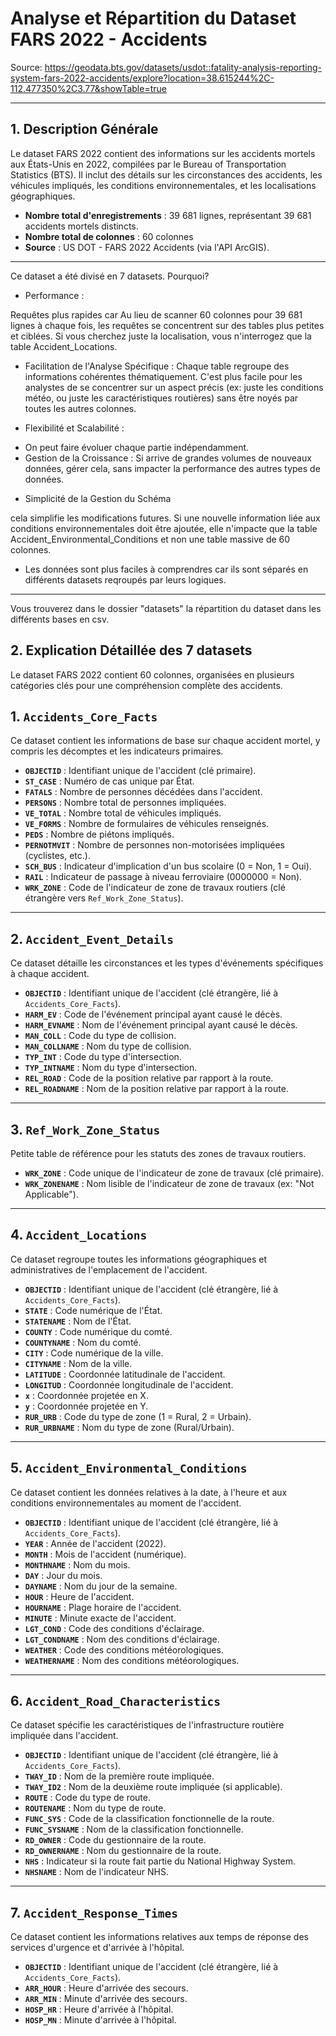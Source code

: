 # Analyse et Répartition du Dataset FARS 2022 - Accidents

Source:  https://geodata.bts.gov/datasets/usdot::fatality-analysis-reporting-system-fars-2022-accidents/explore?location=38.615244%2C-112.477350%2C3.77&showTable=true


---

## 1. Description Générale 

Le dataset FARS 2022 contient des informations sur les accidents mortels aux États-Unis en 2022, compilées par le Bureau of Transportation Statistics (BTS). Il inclut des détails sur les circonstances des accidents, les véhicules impliqués, les conditions environnementales, et les localisations géographiques.


* **Nombre total d'enregistrements** : 39 681 lignes, représentant 39 681 accidents mortels distincts.
* **Nombre total de colonnes** : 60 colonnes
* **Source** : US DOT - FARS 2022 Accidents (via l'API ArcGIS).

---

Ce dataset a été divisé en 7 datasets. 
Pourquoi?

* Performance :

Requêtes plus rapides car Au lieu de scanner 60 colonnes pour 39 681 lignes à chaque fois, les requêtes se concentrent sur des tables plus petites et ciblées. Si vous cherchez juste la localisation, vous n'interrogez que la table Accident_Locations.

* Facilitation de l'Analyse Spécifique :
Chaque table regroupe des informations cohérentes thématiquement. C'est plus facile pour les analystes de se concentrer sur un aspect précis (ex: juste les conditions météo, ou juste les caractéristiques routières) sans être noyés par toutes les autres colonnes.

* Flexibilité et Scalabilité :

- On peut faire évoluer chaque partie indépendamment.
- Gestion de la Croissance : Si arrive de grandes volumes de nouveaux données, gérer cela, sans impacter la performance des autres types de données.

* Simplicité de la Gestion du Schéma

cela simplifie les modifications futures. Si une nouvelle information liée aux conditions environnementales doit être ajoutée, elle n'impacte que la table Accident_Environmental_Conditions et non une table massive de 60 colonnes.

* Les données sont plus faciles à comprendres car ils sont séparés en différents datasets reqroupés par leurs logiques.

---
Vous trouverez dans le dossier "datasets" la répartition du dataset dans les différents bases en csv.


## 2. Explication Détaillée des 7 datasets

Le dataset FARS 2022 contient 60 colonnes, organisées en plusieurs catégories clés pour une compréhension complète des accidents.


## 1. `Accidents_Core_Facts`

Ce dataset  contient les informations de base sur chaque accident mortel, y compris les décomptes et les indicateurs primaires.

* **`OBJECTID`** : Identifiant unique de l'accident (clé primaire).
* **`ST_CASE`** : Numéro de cas unique par État.
* **`FATALS`** : Nombre de personnes décédées dans l'accident.
* **`PERSONS`** : Nombre total de personnes impliquées.
* **`VE_TOTAL`** : Nombre total de véhicules impliqués.
* **`VE_FORMS`** : Nombre de formulaires de véhicules renseignés.
* **`PEDS`** : Nombre de piétons impliqués.
* **`PERNOTMVIT`** : Nombre de personnes non-motorisées impliquées (cyclistes, etc.).
* **`SCH_BUS`** : Indicateur d'implication d'un bus scolaire (0 = Non, 1 = Oui).
* **`RAIL`** : Indicateur de passage à niveau ferroviaire (0000000 = Non).
* **`WRK_ZONE`** : Code de l'indicateur de zone de travaux routiers (clé étrangère vers `Ref_Work_Zone_Status`).

---

## 2. `Accident_Event_Details`

Ce dataset détaille les circonstances et les types d'événements spécifiques à chaque accident.

* **`OBJECTID`** : Identifiant unique de l'accident (clé étrangère, lié à `Accidents_Core_Facts`).
* **`HARM_EV`** : Code de l'événement principal ayant causé le décès.
* **`HARM_EVNAME`** : Nom de l'événement principal ayant causé le décès.
* **`MAN_COLL`** : Code du type de collision.
* **`MAN_COLLNAME`** : Nom du type de collision.
* **`TYP_INT`** : Code du type d'intersection.
* **`TYP_INTNAME`** : Nom du type d'intersection.
* **`REL_ROAD`** : Code de la position relative par rapport à la route.
* **`REL_ROADNAME`** : Nom de la position relative par rapport à la route.

---

## 3. `Ref_Work_Zone_Status`

Petite table de référence pour les statuts des zones de travaux routiers.

* **`WRK_ZONE`** : Code unique de l'indicateur de zone de travaux (clé primaire).
* **`WRK_ZONENAME`** : Nom lisible de l'indicateur de zone de travaux (ex: "Not Applicable").

---

## 4. `Accident_Locations`

Ce dataset regroupe toutes les informations géographiques et administratives de l'emplacement de l'accident.

* **`OBJECTID`** : Identifiant unique de l'accident (clé étrangère, lié à `Accidents_Core_Facts`).
* **`STATE`** : Code numérique de l'État.
* **`STATENAME`** : Nom de l'État.
* **`COUNTY`** : Code numérique du comté.
* **`COUNTYNAME`** : Nom du comté.
* **`CITY`** : Code numérique de la ville.
* **`CITYNAME`** : Nom de la ville.
* **`LATITUDE`** : Coordonnée latitudinale de l'accident.
* **`LONGITUD`** : Coordonnée longitudinale de l'accident.
* **`x`** : Coordonnée projetée en X.
* **`y`** : Coordonnée projetée en Y.
* **`RUR_URB`** : Code du type de zone (1 = Rural, 2 = Urbain).
* **`RUR_URBNAME`** : Nom du type de zone (Rural/Urbain).

---

## 5. `Accident_Environmental_Conditions`

Ce dataset contient les données relatives à la date, à l'heure et aux conditions environnementales au moment de l'accident.

* **`OBJECTID`** : Identifiant unique de l'accident (clé étrangère, lié à `Accidents_Core_Facts`).
* **`YEAR`** : Année de l'accident (2022).
* **`MONTH`** : Mois de l'accident (numérique).
* **`MONTHNAME`** : Nom du mois.
* **`DAY`** : Jour du mois.
* **`DAYNAME`** : Nom du jour de la semaine.
* **`HOUR`** : Heure de l'accident.
* **`HOURNAME`** : Plage horaire de l'accident.
* **`MINUTE`** : Minute exacte de l'accident.
* **`LGT_COND`** : Code des conditions d'éclairage.
* **`LGT_CONDNAME`** : Nom des conditions d'éclairage.
* **`WEATHER`** : Code des conditions météorologiques.
* **`WEATHERNAME`** : Nom des conditions météorologiques.

---

## 6. `Accident_Road_Characteristics`

Ce dataset spécifie les caractéristiques de l'infrastructure routière impliquée dans l'accident.

* **`OBJECTID`** : Identifiant unique de l'accident (clé étrangère, lié à `Accidents_Core_Facts`).
* **`TWAY_ID`** : Nom de la première route impliquée.
* **`TWAY_ID2`** : Nom de la deuxième route impliquée (si applicable).
* **`ROUTE`** : Code du type de route.
* **`ROUTENAME`** : Nom du type de route.
* **`FUNC_SYS`** : Code de la classification fonctionnelle de la route.
* **`FUNC_SYSNAME`** : Nom de la classification fonctionnelle.
* **`RD_OWNER`** : Code du gestionnaire de la route.
* **`RD_OWNERNAME`** : Nom du gestionnaire de la route.
* **`NHS`** : Indicateur si la route fait partie du National Highway System.
* **`NHSNAME`** : Nom de l'indicateur NHS.

---

## 7. `Accident_Response_Times`

Ce dataset contient les informations relatives aux temps de réponse des services d'urgence et d'arrivée à l'hôpital.

* **`OBJECTID`** : Identifiant unique de l'accident (clé étrangère, lié à `Accidents_Core_Facts`).
* **`ARR_HOUR`** : Heure d'arrivée des secours.
* **`ARR_MIN`** : Minute d'arrivée des secours.
* **`HOSP_HR`** : Heure d'arrivée à l'hôpital.
* **`HOSP_MN`** : Minute d'arrivée à l'hôpital.